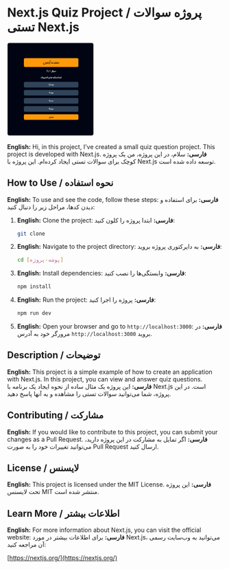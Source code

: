 # Next.js Quiz Project / پروژه سوالات تستی Next.js

<img src="https://github.com/hoseinrashidi-urmavi/Quiz-App/blob/master/quizapp.png" style="width: 200px; border: 1px solid #ccc; border-radius: 5px;">

**English:** Hi, in this project, I've created a small quiz question project. This project is developed with Next.js.
**فارسی:** سلام، در این پروژه، من یک پروژه کوچک برای سوالات تستی ایجاد کرده‌ام. این پروژه با Next.js توسعه داده شده است.

## How to Use / نحوه استفاده

**English:** To use and see the code, follow these steps:
**فارسی:** برای استفاده و دیدن کدها، مراحل زیر را دنبال کنید:

1.  **English:** Clone the project:
    **فارسی:** ابتدا پروژه را کلون کنید:

    ```bash
    git clone 
    ```

2.  **English:** Navigate to the project directory:
    **فارسی:** به دایرکتوری پروژه بروید:

    ```bash
    cd [پوشه-پروژه]
    ```

3.  **English:** Install dependencies:
    **فارسی:** وابستگی‌ها را نصب کنید:

    ```bash
    npm install
    ```

4.  **English:** Run the project:
    **فارسی:** پروژه را اجرا کنید:

    ```bash
    npm run dev
    ```

5.  **English:** Open your browser and go to `http://localhost:3000`:
    **فارسی:** در مرورگر خود به آدرس `http://localhost:3000` بروید.

## Description / توضیحات

**English:** This project is a simple example of how to create an application with Next.js. In this project, you can view and answer quiz questions.
**فارسی:** این پروژه یک مثال ساده از نحوه ایجاد یک برنامه با Next.js است. در این پروژه، شما می‌توانید سوالات تستی را مشاهده و به آنها پاسخ دهید.

## Contributing / مشارکت

**English:** If you would like to contribute to this project, you can submit your changes as a Pull Request.
**فارسی:** اگر تمایل به مشارکت در این پروژه دارید، می‌توانید تغییرات خود را به صورت Pull Request ارسال کنید.

## License / لایسنس

**English:** This project is licensed under the MIT License.
**فارسی:** این پروژه تحت لایسنس MIT منتشر شده است.

## Learn More / اطلاعات بیشتر

**English:** For more information about Next.js, you can visit the official website:
**فارسی:** برای اطلاعات بیشتر در مورد Next.js، می‌توانید به وب‌سایت رسمی آن مراجعه کنید:

[https://nextjs.org/](https://nextjs.org/)
